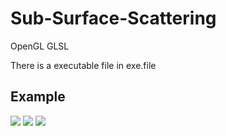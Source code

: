 # Sub-Surface-Scattering
OpenGL GLSL

There is a executable file in exe.file

## Example

![](example01.png)
![](example02.png)
![](example03.png)
